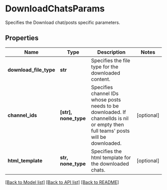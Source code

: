 # DownloadChatsParams

Specifies the Download chat/posts specific parameters.

## Properties
Name | Type | Description | Notes
------------ | ------------- | ------------- | -------------
**download_file_type** | **str** | Specifies the file type for the downloaded content. | 
**channel_ids** | **[str], none_type** | Specifies channel IDs whose posts needs to be downloaded. If channelIds is nil or empty then full teams&#39; posts will be downloaded. | [optional] 
**html_template** | **str, none_type** | Specifies the html template for the downloaded chats. | [optional] 

[[Back to Model list]](../README.md#documentation-for-models) [[Back to API list]](../README.md#documentation-for-api-endpoints) [[Back to README]](../README.md)


